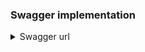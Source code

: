 ### Swagger implementation
 
<details><summary>Swagger url</summary>
<p>

Once the application is started open below url

```
   http://localhost:8080/swagger-ui/index.html
```

</p>
</details>
